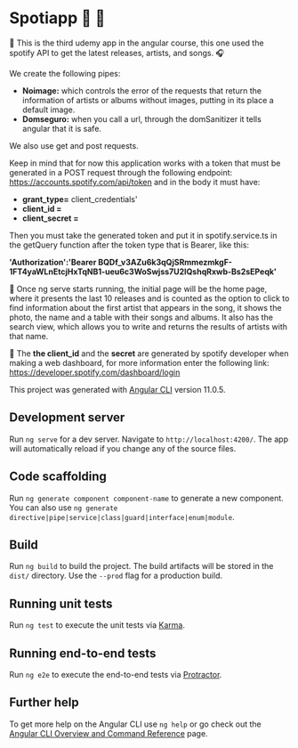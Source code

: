  # Spotiapp :musical_note: :musical_note:

:art: This is the third udemy app in the angular course, this one used the spotify API to get the latest releases, artists, and songs. :headphones:

We create the following pipes:
* **Noimage:** which controls the error of the requests that return the information of artists or albums without images, putting in its place a default image.
* **Domseguro:** when you call a url, through the domSanitizer it tells angular that it is safe.

We also use get and post requests.

Keep in mind that for now this application works with a token that must be generated in a POST request through the following endpoint: https://accounts.spotify.com/api/token and in the body it must have:
* **grant_type=**  client_credentials'
* **client_id =**
* **client_secret =**

Then you must take the generated token and put it in spotify.service.ts in the getQuery function after the token type that is Bearer, like this:

**'Authorization':'Bearer BQDf_v3AZu6k3qQjSRmmezmkgF-1FT4yaWLnEtcjHxTqNB1-ueu6c3WoSwjss7U2IQshqRxwb-Bs2sEPeqk'**

:microphone: Once ng serve starts running, the initial page will be the home page, where it presents the last 10 releases and is counted as the option to click to find information about the first artist that appears in the song, it shows the photo, the name and a table with their songs and albums.
It also has the search view, which allows you to write and returns the results of artists with that name.

:trumpet: The **the client_id** and the **secret** are generated by spotify developer when making a web dashboard, for more information enter the following link:
https://developer.spotify.com/dashboard/login





This project was generated with [Angular CLI](https://github.com/angular/angular-cli) version 11.0.5.

## Development server

Run `ng serve` for a dev server. Navigate to `http://localhost:4200/`. The app will automatically reload if you change any of the source files.

## Code scaffolding

Run `ng generate component component-name` to generate a new component. You can also use `ng generate directive|pipe|service|class|guard|interface|enum|module`.

## Build

Run `ng build` to build the project. The build artifacts will be stored in the `dist/` directory. Use the `--prod` flag for a production build.

## Running unit tests

Run `ng test` to execute the unit tests via [Karma](https://karma-runner.github.io).

## Running end-to-end tests

Run `ng e2e` to execute the end-to-end tests via [Protractor](http://www.protractortest.org/).

## Further help

To get more help on the Angular CLI use `ng help` or go check out the [Angular CLI Overview and Command Reference](https://angular.io/cli) page.
